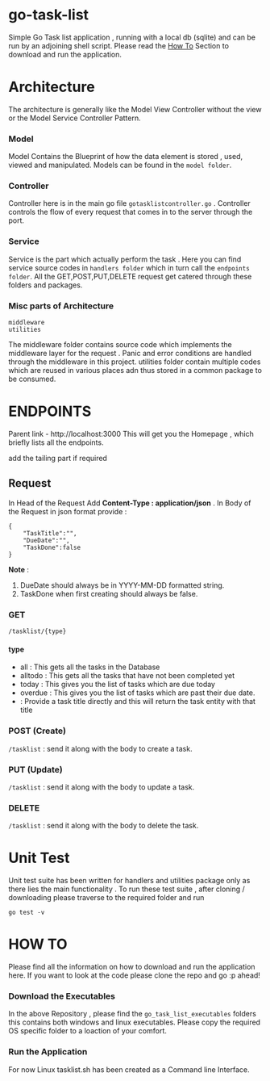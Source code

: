 # go-task-list
 Simple Go Task list application , running with a local db (sqlite) and can be run by an adjoining shell script. Please read the [How To](https://github.com/abhi-panda/go-task-list/blob/master/README.md#how-to) Section to download and run the application.

# Architecture
The architecture is generally like the Model View Controller without the view or the Model Service Controller Pattern.

### Model
Model Contains the Blueprint of how the data element is stored , used, viewed and manipulated. Models can be found in the `model folder`.

### Controller
Controller here is in the main go file `gotasklistcontroller.go` . Controller controls the flow of every request that comes in to the server through the port.

### Service
Service is the part which actually perform the task . Here you can find service source codes in `handlers folder` which in turn call the `endpoints folder`. All the GET,POST,PUT,DELETE request get catered through these folders and packages.

### Misc parts of Architecture
```
middleware
utilities
```
The middleware folder contains source code which implements the middleware layer for the request . Panic and error conditions are handled through the middleware in this project.
utilities folder contain multiple codes which are reused in various places adn thus stored in a common package to be consumed.

# ENDPOINTS
Parent link - http://localhost:3000
This will get you the Homepage , which briefly lists all the endpoints.

add the tailing part if required

## Request 
In Head of the Request Add **Content-Type : application/json** .
In Body of the Request in json format provide :
```
{
	"TaskTitle":"",
	"DueDate":"",
	"TaskDone":false
}
```
**Note** :
1. DueDate should always be in YYYY-MM-DD formatted string.
2. TaskDone when first creating should always be false.

### GET
`/tasklist/{type}`

#### type
- all : This gets all the tasks in the Database
- alltodo : This gets all the tasks that have not been completed yet
- today : This gives you the list of tasks which are due today
- overdue : This gives you the list of tasks which are past their due date.
- <TaskTitle> : Provide a task title directly and this will return the task entity with that title

### POST (Create)
`/tasklist` : send it along with the body to create a task.

### PUT (Update)
`/tasklist` : send it along with the body to update a task.

### DELETE 
`/tasklist` : send it along with the body to delete the task.

# Unit Test
Unit test suite has been written for handlers and utilities package only as there lies the main functionality .
To run these test suite , after cloning / downloading please traverse to the required folder and run
```
go test -v
```

# HOW TO
Please find all the information on how to download and run the application here.
If you want to look at the code please clone the repo and go :p ahead!

### Download the Executables
In the above Repository , please find the `go_task_list_executables` folders this contains both windows and linux executables. Please copy the required OS specific folder to a loaction of your comfort. 

### Run the Application
For now Linux tasklist.sh has been created as a Command line Interface.
